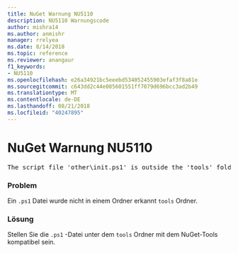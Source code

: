 ```yaml
---
title: NuGet Warnung NU5110
description: NU5110 Warnungscode
author: mishra14
ms.author: anmishr
manager: rrelyea
ms.date: 8/14/2018
ms.topic: reference
ms.reviewer: anangaur
f1_keywords:
- NU5110
ms.openlocfilehash: e26a34921bc5eeebd534052455903efaf3f8a81e
ms.sourcegitcommit: c643dd2c44e085601551ff7079d696bcc3ad2b49
ms.translationtype: MT
ms.contentlocale: de-DE
ms.lasthandoff: 08/21/2018
ms.locfileid: "40247895"
---
```

# <a name="nuget-warning-nu5110"></a>NuGet Warnung NU5110
<pre>The script file 'other\init.ps1' is outside the 'tools' folder and hence will not be executed during installation of this package. Move it into the 'tools' folder.</pre>

### <a name="issue"></a>Problem

Ein `.ps1` Datei wurde nicht in einem Ordner erkannt `tools` Ordner.


### <a name="solution"></a>Lösung

Stellen Sie die `.ps1` -Datei unter dem `tools` Ordner mit dem NuGet-Tools kompatibel sein.

